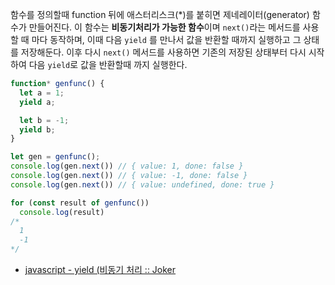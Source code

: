 함수를 정의할때 function 뒤에 애스터리스크(\*)를 붙히면 제네레이터(generator) 함수가 만들어진다.
이 함수는 **비동기처리가 가능한 함수**이며 `next()`라는 메서드를 사용할 때 마다 동작하며, 이때 다음 `yield` 를 만나서 값을 반환할 때까지 실행하고 그 상태를 저장해둔다.
이후 다시 `next()` 메서드를 사용하면 기존의 저장된 상태부터 다시 시작하여 다음 `yield`로 값을 반환할때 까지 실행한다.

```js
function* genfunc() {
  let a = 1;
  yield a;

  let b = -1;
  yield b;
}

let gen = genfunc();
console.log(gen.next()) // { value: 1, done: false }
console.log(gen.next()) // { value: -1, done: false }
console.log(gen.next()) // { value: undefined, done: true }

for (const result of genfunc())
  console.log(result)
/*
  1
  -1
*/
```



- [javascript - yield (비동기 처리 :: Joker](https://caileb.tistory.com/197)




